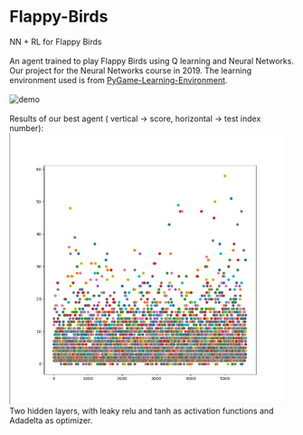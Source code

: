 # Flappy-Birds
NN + RL for Flappy Birds
</br>
</br>
An agent trained to play Flappy Birds using Q learning and Neural Networks. Our project for the Neural Networks course in 2019. 
The learning environment used is from [PyGame-Learning-Environment](https://pygame-learning-environment.readthedocs.io/en/latest/user/games/flappybird.html).
</br>
</br>
<img src="demo.gif" alt="demo" height="480"/>
</br>
</br>
Results of our best agent ( vertical -> score, horizontal -> test index number):
</br>
<img src="demo.png" alt="demo" height="480"/>
</br>
Two hidden layers, with leaky relu and tanh as activation functions and Adadelta as optimizer.
